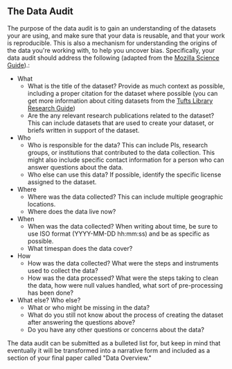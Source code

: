 ## The Data Audit

The purpose of the data audit is to gain an understanding of the datasets your are using, and make sure that your data is reusable, and that your work is reproducible.  This is also a mechanism for understanding the origins of the data you're working with, to help you uncover bias.  Specifically, your data audit should address the following (adapted from the [Mozilla Science Guide](http://mozillascience.github.io/checklist/)).: 

* What
  * What is the title of the dataset?  Provide as much context as possible, including a proper citation for the dataset where possible (you can get more information about citing datasets from the [Tufts Library Research Guide](https://researchguides.library.tufts.edu/c.php?g=474848&p=3249487#s-lg-box-10305841))
  * Are the any relevant research publications related to the dataset?  This can include datasets that are used to create your dataset, or briefs written in support of the dataset.
* Who
  * Who is responsible for the data?  This can include PIs, research groups, or institutions that contributed to the data collection. This might also include specific contact information for a person who can answer questions about the data.
  * Who else can use this data? If possible, identify the specific license assigned to the dataset.
* Where
  * Where was the data collected?  This can include multiple geographic locations.
  * Where does the data live now? 
* When
  * When was the data collected? When writing about time, be sure to use ISO format (YYYY-MM-DD hh:mm:ss) and be as specific as possible. 
  * What timespan does the data cover?  
* How
  * How was the data collected?  What were the steps and instruments used to collect the data?
  * How was the data processed?  What were the steps taking to clean the data, how were null values handled, what sort of pre-processing has been done? 
* What else? Who else?
  * What or who might be missing in the data?
  * What do you still not know about the process of creating the dataset after answering the questions above?
  * Do you have any other questions or concerns about the data?

The data audit can be submitted as a bulleted list for, but keep in mind that eventually it will be transformed into a narrative form and included as a section of your final paper called "Data Overview."